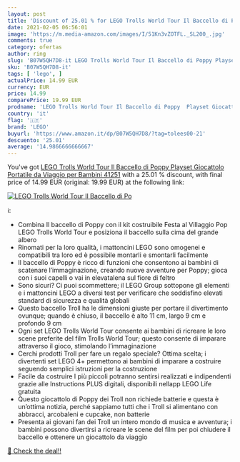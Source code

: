 ```yaml
---
layout: post
title: 'Discount of 25.01 % for LEGO Trolls World Tour Il Baccello di Po'
date: 2021-02-05 06:56:01
image: 'https://m.media-amazon.com/images/I/51Kn3vZOTFL._SL200_.jpg'
comments: true
category: ofertas
author: ring
slug: 'B07W5QH7D8-it LEGO Trolls World Tour Il Baccello di Poppy Playset...'
sku: 'B07W5QH7D8-it'
tags: [ 'lego', ]
actualPrice: 14.99 EUR
currency: EUR
price: 14.99
comparePrice: 19.99 EUR
prodname: 'LEGO Trolls World Tour Il Baccello di Poppy  Playset Giocattolo Portatile da Viaggio per Bambini  41251'
country: 'it'
flag: '🇮🇹'
brand: 'LEGO'
buyurl: 'https://www.amazon.it/dp/B07W5QH7D8/?tag=tolees00-21'
descuento: '25.01'
average: '14.9866666666667'
---
```


You've got [LEGO Trolls World Tour Il Baccello di Poppy  Playset Giocattolo Portatile da Viaggio per Bambini  41251](https://www.amazon.it/dp/B07W5QH7D8/?tag=tolees00-21) with a  25.01 % discount, with final price of 14.99 EUR (original: 19.99 EUR) at the following link:

[![LEGO Trolls World Tour Il Baccello di Po](https://m.media-amazon.com/images/I/51Kn3vZOTFL._SL200_.jpg)](https://www.amazon.it/dp/B07W5QH7D8/?tag=tolees00-21)

ℹ️:

- Combina Il baccello di Poppy con il kit costruibile Festa al Villaggio Pop LEGO Trolls World Tour e posiziona il baccello sulla cima del grande albero
- Rinomati per la loro qualità, i mattoncini LEGO sono omogenei e compatibili tra loro ed è possibile montarli e smontarli facilmente
- Il baccello di Poppy è ricco di funzioni che consentono ai bambini di scatenare l’immaginazione, creando nuove avventure per Poppy; gioca con i suoi capelli o vai in elevatalena sul fiore di feltro
- Sono sicuri? Ci puoi scommettere; il LEGO Group sottopone gli elementi e i mattoncini LEGO a diversi test per verificare che soddisfino elevati standard di sicurezza e qualità globali
- Questo baccello Troll ha le dimensioni giuste per portare il divertimento ovunque; quando è chiuso, il baccello è alto 11 cm, largo 9 cm e profondo 9 cm
- Ogni set LEGO Trolls World Tour consente ai bambini di ricreare le loro scene preferite del film Trolls World Tour; questo consente di imparare attraverso il gioco, stimolando l’immaginazione
- Cerchi prodotti Troll per fare un regalo speciale? Ottima scelta; i divertenti set LEGO 4+ permettono ai bambini di imparare a costruire seguendo semplici istruzioni per la costruzione
- Facile da costruire I più piccoli potranno sentirsi realizzati e indipendenti grazie alle Instructions PLUS digitali, disponibili nellapp LEGO Life gratuita
- Questo giocattolo di Poppy dei Troll non richiede batterie e questa è un’ottima notizia, perché sappiamo tutti che i Troll si alimentano con abbracci, arcobaleni e cupcake, non batterie
- Presenta ai giovani fan dei Troll un intero mondo di musica e avventura; i bambini possono divertirsi a ricreare le scene del film per poi chiudere il baccello e ottenere un giocattolo da viaggio

[🛒 Check the deal!!](https://www.amazon.it/dp/B07W5QH7D8/?tag=tolees00-21)
